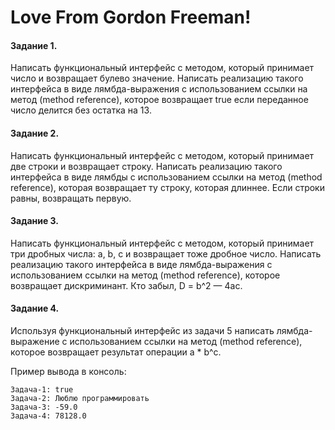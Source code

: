 # Love From Gordon Freeman!

#### Задание 1. 

Написать функциональный интерфейс с методом, который принимает число и 
возвращает булево значение. Написать реализацию такого интерфейса в 
виде лямбда-выражения с использованием ссылки на метод (method reference),
которое возвращает true если переданное число делится без остатка на 13.

#### Задание 2.

Написать функциональный интерфейс с методом, который принимает две строки и
возвращает строку. Написать реализацию такого интерфейса в виде лямбды 
с использованием ссылки на метод (method reference),
которая возвращает ту строку, которая длиннее. Если строки равны, возвращать первую.

#### Задание 3.

Написать функциональный интерфейс с методом, который принимает три дробных
числа: a, b, c и возвращает тоже дробное число. Написать реализацию такого
интерфейса в виде лямбда-выражения с использованием ссылки на метод (method reference), 
которое возвращает дискриминант. Кто забыл, D = b^2 — 4ac.

#### Задание 4.

Используя функциональный интерфейс из задачи 5 написать лямбда-выражение 
с использованием ссылки на метод (method reference),
которое возвращает результат операции a * b^c.

Пример вывода в консоль: 
```
Задача-1: true
Задача-2: Люблю программировать
Задача-3: -59.0
Задача-4: 78128.0
```

